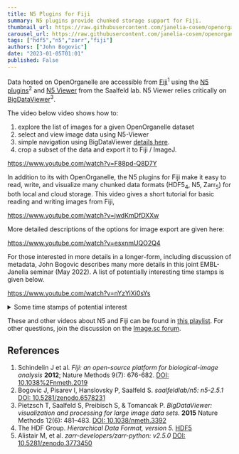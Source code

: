 ```yaml
---
title: N5 Plugins for Fiji
summary: N5 plugins provide chunked storage support for Fiji.
thumbnail_url: https://raw.githubusercontent.com/janelia-cosem/openorganelle-blog/main/assets/n5-thumbnail.png
carousel_url: https://raw.githubusercontent.com/janelia-cosem/openorganelle-blog/main/assets/n5_carousel.png
tags: ["hdf5","n5","zarr","fiji"]
authors: ["John Bogovic"]
date: "2023-01-05T01:01"
published: False
---
```


Data hosted on OpenOrganelle are accessible from [Fiji](https://imagej.net/software/fiji/)<sup>1</sup> using the [N5
plugins](https://github.com/saalfeldlab/n5-ij)<sup>2</sup> and [N5 Viewer](https://github.com/saalfeldlab/n5-viewer) from the
Saalfeld lab. N5 Viewer relies critically on [BigDataViewer](https://imagej.net/plugins/bdv/)<sup>3</sup>.

The video below video shows how to: 
1. explore the list of images for a given OpenOrganelle dataset
2. select and view image data using N5-Viewer
3. simple navigation using BigDataViewer [details here](https://imagej.net/plugins/bdv/#basic-navigation).
3. crop a subset of the data and export it to Fiji / ImageJ.

https://www.youtube.com/watch?v=F88pd-Q8D7Y

In addition to its with OpenOrganelle, the N5 plugins for Fiji make it easy to read, write, and visualize many chunked data
formats (HDF5<sub>4</sub>, N5, Zarr<sub>5</sub>) for both local and cloud storage. This video gives a short tutorial for basic
reading and writing images from Fiji,

https://www.youtube.com/watch?v=jwdKmDfDXXw

More detailed descriptions of the options for image export are given here:

https://www.youtube.com/watch?v=esxnmUQO2Q4

For those interested in more details in a longer-form, including discussion of metadata, John Bogovic describes many more
details in this joint EMBL-Janelia seminar (May 2022). A list of potentially interesting time stamps is given below.

https://www.youtube.com/watch?v=nYzYiXi0sYs

<details>
<summary>Some time stamps of potential interest</summary>

* 03:15 - basic demo and description of chunked formats
* 10:30 - the N5 API reads and writes HDF5 and Zarr
* 17:15 - reading and writing subsets of data
* 24:00 - metadata discussion
* 32:30 - N5 / Zarr interoperability with napari
* 36:00 - demo of BigWarp with chunked storage

</details>

These and other videos about N5 and Fiji can be found in [this playlist](https://www.youtube.com/playlist?list=PLmZHHIZ9Gz-IJA7HtW8quZcuLViz9Em6e). For other questions, join the discussion
on the [Image.sc forum](https://forum.image.sc/tag/n5).


## References
1. Schindelin J et al. _Fiji: an open-source platform for biological-image analysis_ **2012**; Nature Methods 9(7): 676-682. [DOI: 10.1038%2Fnmeth.2019](https://doi.org/10.1038%2Fnmeth.2019)
2. Bogovic J, Pisarev I, Hanslovsky P, Saalfeld S. _saalfeldlab/n5: n5-2.5.1_ [DOI: 10.5281/zenodo.6578231](https://doi.org/10.5281/zenodo.6578231) 
3. Pietzsch T, Saalfeld S, Preibisch S, & Tomancak P. _BigDataViewer: visualization and processing for large image data sets._ **2015** Nature Methods 12(6): 481–483. [DOI: 10.1038/nmeth.3392](https://doi.org/10.1038/nmeth.3392)
4. The HDF Group. _Hierarchical Data Format, version 5._ [HDF5](http://www.hdfgroup.org/HDF5)
5. Alistair M, et al. _zarr-developers/zarr-python: v2.5.0_ [DOI: 10.5281/zenodo.3773450](https://doi.org/10.5281/zenodo.3773450)
